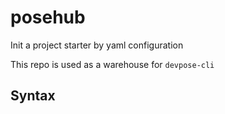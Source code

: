 # posehub

Init a project starter by yaml configuration

This repo is used as a warehouse for `devpose-cli`

## Syntax
